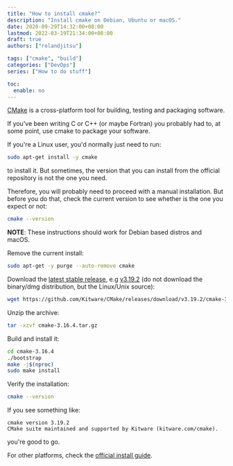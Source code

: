 ```yaml
---
title: "How to install cmake?"
description: "Install cmake on Debian, Ubuntu or macOS."
date: 2020-09-29T14:32:00+08:00
lastmod: 2022-03-19T21:34:00+08:00
draft: true
authors: ["rolandjitsu"]

tags: ["cmake", "build"]
categories: ["DevOps"]
series: ["How to do stuff"]

toc:
  enable: no
---
```


[CMake](https://cmake.org/) is a cross-platform tool for building, testing and packaging software.

If you've been writing C or C++ (or maybe Fortran) you probably had to, at some point, use cmake to package your software.

If you're a Linux user, you'd normally just need to run:
```bash
sudo apt-get install -y cmake
```
to install it. But sometimes, the version that you can install from the official repository is not the one you need.

Therefore, you will probably need to proceed with a manual installation. But before you do that, check the current version to see whether is the one you expect or not:
```bash
cmake --version
```

**NOTE**: These instructions should work for Debian based distros and macOS.

Remove the current install:
```bash
sudo apt-get -y purge --auto-remove cmake
```

Download the [latest stable release](https://cmake.org/download), e.g [v3.19.2](https://github.com/Kitware/CMake/releases/download/v3.19.2/cmake-3.19.2.tar.gz) (do not download the binary/dmg distribution, but the Linux/Unix source):
```bash
wget https://github.com/Kitware/CMake/releases/download/v3.19.2/cmake-3.19.2.tar.gz
```

Unzip the archive:
```bash
tar -xzvf cmake-3.16.4.tar.gz
```

Build and install it:
```bash
cd cmake-3.16.4
./bootstrap
make -j$(nproc)
sudo make install
```

Verify the installation:
```bash
cmake --version
```

If you see something like:
```text
cmake version 3.19.2
CMake suite maintained and supported by Kitware (kitware.com/cmake).
```
you're good to go.

For other platforms, check the [official install guide](https://cmake.org/install/).
